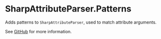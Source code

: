 # SharpAttributeParser.Patterns

Adds patterns to `SharpAttributeParser`, used to match attribute arguments.

See [GitHub](https://github.com/SharpAttributeParser/SharpAttributeParser.Patterns) for more information.